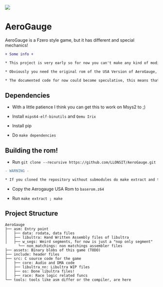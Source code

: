 </p>
<p align="left">
    <a href="" alt="Libultra">
        <img src="https://img.shields.io/badge/Libultra-0.3%25-green" /></a>
  
</p>



# AeroGauge
AeroGauge is a Fzero style game, but it has different and special mechanics!



```diff
+ Some info +

* This project is very early so for now you can't make any kind of modification, well maybe I'll focus on it soon ;).

* Obviously you need the original rom of the USA Version of AeroGauge, I am not responsible for which methods you get it.

* The documented code for now could become speculative, this means that in the future it can be modified

```

## Dependencies

- With a little patience I think you can get this to work on Msys2 to ;)

- Install ``mips64-elf-binutils`` and ``Qemu Irix`` 
- Install pip

- Do `make dependencies`

## Building the rom!
- Run ``git clone --recursive https://github.com/LLONSIT/AeroGauge.git``


```diff
- WARNING -

* If you cloned the repository without submodules do make extract and then make dependencies and make extract again

```


- Copy the Aerogauge USA Rom to ``baserom.z64``

- Run ``make extract ; make``


## Project Structure
	
	AeroGauge 
	├── asm: Entry point 
	│   ├── data: rodata, data files
	│   ├── libultra: Hand Written Assembly files of libultra
	│   ├── w_segs: Weird segments, for now is just a "nop only segment"	    
          └── non_matchings: non matchings assembler files
	├── assets: Binary blobs of this game (TODO)
	├── include: header files
	├── src: C source code for the game
	│   ├── core: Audio and DMA code
	│   ├── libultra_nn: Libultra WIP files
	│   ├── os: Done libultra files!
	│   ├── race: Race logic related funcs
	└── tools: tools like asm differ or the compiler, are here
	



